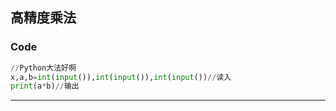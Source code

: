 ## 高精度乘法

### Code
```py
//Python大法好啊
x,a,b=int(input()),int(input()),int(input())//读入
print(a*b)//输出
```
***
